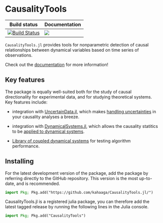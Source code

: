 # CausalityTools

| Build status  | Documentation |
| ------------- | ------------- |
| [![Build Status](https://travis-ci.org/kahaaga/CausalityTools.jl.svg?branch=master)](https://travis-ci.org/kahaaga/CausalityTools.jl)  | [![](https://img.shields.io/badge/docs-dev-blue.svg)](https://kahaaga.github.io/CausalityTools.jl/dev)  |

`CausalityTools.jl` provides tools for nonparametric detection of causal relationships between dynamical variables based on time series of observations.

Check out the [documentation](https://kahaaga.github.io/CausalityTools.jl/dev) for more information!

## Key features

The package is equally well-suited both for the study of causal directionality
for experimental data, and for studying theoretical systems. Key features include:

- integration with [UncertainData.jl](https://github.com/kahaaga/UncertainData.jl), which makes
    [handling uncertainties](https://kahaaga.github.io/CausalityTools.jl/dev/causalitytests/causality_from_time_series/) in your causality analyses a breeze.

- integration with [DynamicalSystems.jl](https://github.com/JuliaDynamics/DynamicalSystems.jl),
    which allows the causality statitics to be 
    [applied to dynamical systems](https://kahaaga.github.io/CausalityTools.jl/dev/causalitytests/causality_from_dynamical_systems/).

- [Library of coupled dynamical systems](https://kahaaga.github.io/CausalityTools.jl/dev/example_systems/example_systems_overview/) 
    for testing algorithm performance.

## Installing

For the latest development version of the package, add the package by referring directly to the GitHub repository. This version is the most up-to-date, and is recommended.

```julia
import Pkg; Pkg.add("https://github.com/kahaaga/CausalityTools.jl/")
```

CausalityTools.jl is a registered julia package, you can therefore add the latest tagged release
 by running the following lines in the Julia console.

```julia
import Pkg; Pkg.add("CausalityTools")
```
